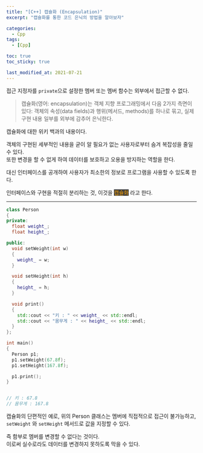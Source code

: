 ```yaml
---
title: "[C++] 캡슐화 (Encapsulation)"
excerpt: "캡슐화를 통한 코드 은닉의 방법을 알아보자"

categories:
  - Cpp
tags:
  - [Cpp]

toc: true
toc_sticky: true

last_modified_at: 2021-07-21
---
```


접근 지정자를 `private`으로 설정한 멤버 또는 멤버 함수는 외부에서 접근할 수 없다.

> 캡슐화(영어: encapsulation)는 객체 지향 프로그래밍에서 다음 2가지 측면이 있다: 객체의 속성(data fields)과 행위(메서드, methods)를 하나로 묶고, 실제 구현 내용 일부를 외부에 감추어 은닉한다.

캡슐화에 대한 위키 백과의 내용이다.

객체의 구현된 세부적인 내용을 굳이 알 필요가 없는 사용자로부터 숨겨 복잡성을 줄일 수 있다.   
또한 변경을 할 수 없게 하여 데이터를 보호하고 오용을 방지하는 역할을 한다.

대신 인터페이스를 공개하여 사용자가 최소한의 정보로 프로그램을 사용할 수 있도록 한다.

인터페이스와 구현을 적절히 분리하는 것, 이것을 <mark style="background-color: #3e3e3e; color: orange;">캡슐화</mark> 라고 한다.

___

```cpp
class Person
{
private:
  float weight_;
  float height_;

public:
  void setWeight(int w)
  {
    weight_ = w;
  }

  void setHeight(int h)
  {
    height_ = h;
  }

  void print()
  {
    std::cout << "키 : " << weight_ << std::endl;
    std::cout << "몸무게 : " << height_ << std::endl;
  }
};

int main()
{
  Person p1;
  p1.setWeight(67.8f);
  p1.setHeight(167.8f);

  p1.print();
}


// 키 : 67.8
// 몸무게 : 167.8
```

캡슐화의 단편적인 예로, 위의 Person 클래스는 멤버에 직접적으로 접근이 불가능하고,   
`setWeight` 와 `setHeight` 메서드로 값을 지정할 수 있다.

즉 함부로 멤버를 변경할 수 없다는 것이다.   
이로써 실수로라도 데이터를 변경하지 못하도록 막을 수 있다.